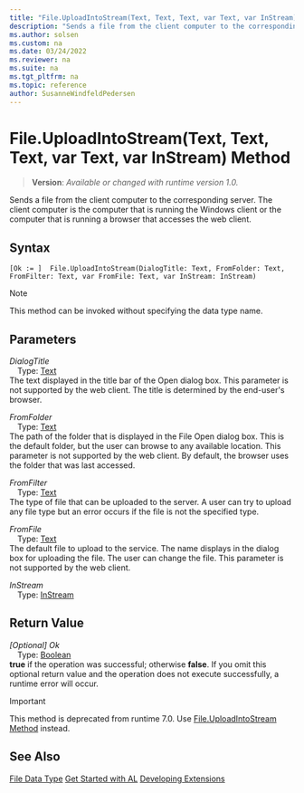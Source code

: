 ```yaml
---
title: "File.UploadIntoStream(Text, Text, Text, var Text, var InStream) Method"
description: "Sends a file from the client computer to the corresponding server."
ms.author: solsen
ms.custom: na
ms.date: 03/24/2022
ms.reviewer: na
ms.suite: na
ms.tgt_pltfrm: na
ms.topic: reference
author: SusanneWindfeldPedersen
---
```

[//]: # (START>DO_NOT_EDIT)
[//]: # (IMPORTANT:Do not edit any of the content between here and the END>DO_NOT_EDIT.)
[//]: # (Any modifications should be made in the .xml files in the ModernDev repo.)
# File.UploadIntoStream(Text, Text, Text, var Text, var InStream) Method
> **Version**: _Available or changed with runtime version 1.0._

Sends a file from the client computer to the corresponding server. The client computer is the computer that is running the Windows client or the computer that is running a browser that accesses the web client.


## Syntax
```AL
[Ok := ]  File.UploadIntoStream(DialogTitle: Text, FromFolder: Text, FromFilter: Text, var FromFile: Text, var InStream: InStream)
```
> [!NOTE]
> This method can be invoked without specifying the data type name.
## Parameters
*DialogTitle*  
&emsp;Type: [Text](../text/text-data-type.md)  
The text displayed in the title bar of the Open dialog box. This parameter is not supported by the web client. The title is determined by the end-user's browser.
          

*FromFolder*  
&emsp;Type: [Text](../text/text-data-type.md)  
The path of the folder that is displayed in the File Open dialog box. This is the default folder, but the user can browse to any available location. This parameter is not supported by the web client. By default, the browser uses the folder that was last accessed.
          

*FromFilter*  
&emsp;Type: [Text](../text/text-data-type.md)  
The type of file that can be uploaded to the server. A user can try to upload any file type but an error occurs if the file is not the specified type.
          

*FromFile*  
&emsp;Type: [Text](../text/text-data-type.md)  
The default file to upload to the service. The name displays in the dialog box for uploading the file. The user can change the file. This parameter is not supported by the web client.
        

*InStream*  
&emsp;Type: [InStream](../instream/instream-data-type.md)  
  


## Return Value
*[Optional] Ok*  
&emsp;Type: [Boolean](../boolean/boolean-data-type.md)  
**true** if the operation was successful; otherwise **false**.   If you omit this optional return value and the operation does not execute successfully, a runtime error will occur.  


[//]: # (IMPORTANT: END>DO_NOT_EDIT)

> [!IMPORTANT]  
> This method is deprecated from runtime 7.0. Use [File.UploadIntoStream Method](file-uploadintostream-string-instream-method.md) instead.


## See Also
[File Data Type](file-data-type.md)
[Get Started with AL](../../devenv-get-started.md)
[Developing Extensions](../../devenv-dev-overview.md)